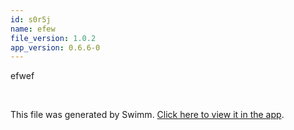 ```yaml
---
id: s0r5j
name: efew
file_version: 1.0.2
app_version: 0.6.6-0
---
```


efwef

<br/>

This file was generated by Swimm. [Click here to view it in the app](http://localhost:5001/repos/Z2l0aHViJTNBJTNBc3ItZXh0ZW5zaW9uJTNBJTNBZG91ZWs=/docs/s0r5j).
